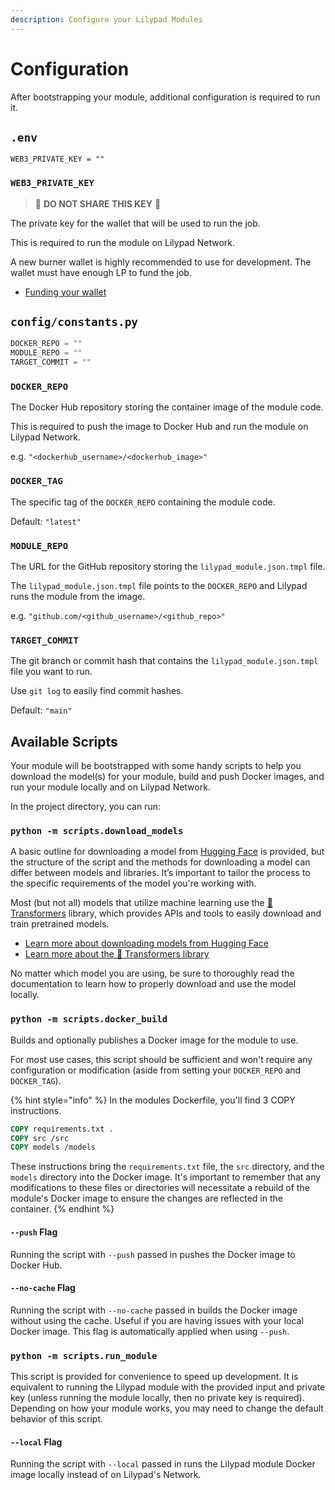 ```yaml
---
description: Configure your Lilypad Modules
---
```


# Configuration

After bootstrapping your module, additional configuration is required to run it.

## `.env`

```
WEB3_PRIVATE_KEY = ""
```

### `WEB3_PRIVATE_KEY`

> 🚨 **DO NOT SHARE THIS KEY** 🚨

The private key for the wallet that will be used to run the job.

This is required to run the module on Lilypad Network.

A new burner wallet is highly recommended to use for development.
The wallet must have enough LP to fund the job.

- [Funding your wallet](https://docs.lilypad.tech/lilypad/lilypad-testnet/quick-start/funding-your-wallet-from-faucet)

## `config/constants.py`

```python
DOCKER_REPO = ""
MODULE_REPO = ""
TARGET_COMMIT = ""
```

### `DOCKER_REPO`

The Docker Hub repository storing the container image of the module code.

This is required to push the image to Docker Hub and run the module on Lilypad Network.

e.g. `"<dockerhub_username>/<dockerhub_image>"`

### `DOCKER_TAG`

The specific tag of the `DOCKER_REPO` containing the module code.

Default: `"latest"`

### `MODULE_REPO`

The URL for the GitHub repository storing the `lilypad_module.json.tmpl` file.

The `lilypad_module.json.tmpl` file points to the `DOCKER_REPO` and Lilypad runs the module from the image.

e.g. `"github.com/<github_username>/<github_repo>"`

### `TARGET_COMMIT`

The git branch or commit hash that contains the `lilypad_module.json.tmpl` file you want to run.

Use `git log` to easily find commit hashes.

Default: `"main"`

## Available Scripts

Your module will be bootstrapped with some handy scripts to help you download the model(s) for your module, build and push Docker images, and run your module locally and on Lilypad Network.

In the project directory, you can run:

### `python -m scripts.download_models`

A basic outline for downloading a model from [Hugging Face](https://huggingface.co/) is provided, but the structure of the script and the methods for downloading a model can differ between models and libraries. It’s important to tailor the process to the specific requirements of the model you're working with.

Most (but not all) models that utilize machine learning use the [🤗 Transformers](https://huggingface.co/docs/transformers/index) library, which provides APIs and tools to easily download and train pretrained models.

- [Learn more about downloading models from Hugging Face](https://huggingface.co/docs/hub/en/models-downloading)
- [Learn more about the 🤗 Transformers library](https://huggingface.co/docs/hub/en/transformers)

No matter which model you are using, be sure to thoroughly read the documentation to learn how to properly download and use the model locally.

### `python -m scripts.docker_build`

Builds and optionally publishes a Docker image for the module to use.

For most use cases, this script should be sufficient and won't require any configuration or modification (aside from setting your `DOCKER_REPO` and `DOCKER_TAG`).

{% hint style="info" %}
In the modules Dockerfile, you'll find 3 COPY instructions.

```Dockerfile
COPY requirements.txt .
COPY src /src
COPY models /models
```

These instructions bring the `requirements.txt` file, the `src` directory, and the `models` directory into the Docker image. It's important to remember that any modifications to these files or directories will necessitate a rebuild of the module's Docker image to ensure the changes are reflected in the container.
{% endhint %}

#### `--push` Flag

Running the script with `--push` passed in pushes the Docker image to Docker Hub.

#### `--no-cache` Flag

Running the script with `--no-cache` passed in builds the Docker image without using the cache. Useful if you are having issues with your local Docker image. This flag is automatically applied when using `--push`.

### `python -m scripts.run_module`

This script is provided for convenience to speed up development. It is equivalent to running the Lilypad module with the provided input and private key (unless running the module locally, then no private key is required). Depending on how your module works, you may need to change the default behavior of this script.

#### `--local` Flag

Running the script with `--local` passed in runs the Lilypad module Docker image locally instead of on Lilypad's Network.
